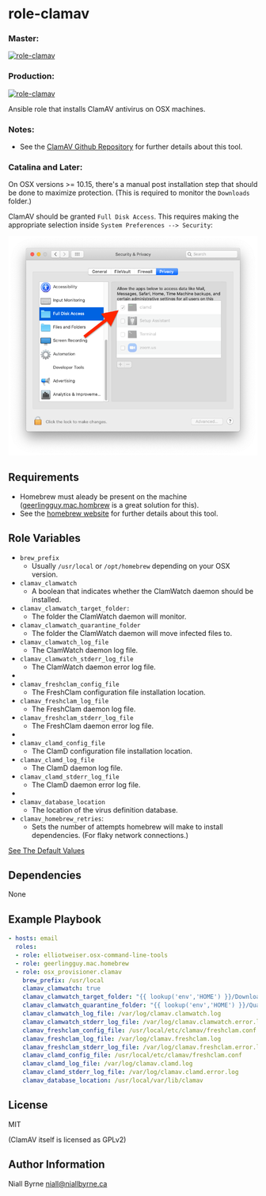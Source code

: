 # role-clamav

### Master:
[![role-clamav](https://github.com/osx-provisioner/role-clamav/actions/workflows/push.yml/badge.svg?branch=master)](https://github.com/osx-provisioner/role-clamav/actions/workflows/push.yml)

### Production:
[![role-clamav](https://github.com/osx-provisioner/role-clamav/actions/workflows/push.yml/badge.svg?branch=production)](https://github.com/osx-provisioner/role-clamav/actions/workflows/push.yml)

Ansible role that installs ClamAV antivirus on OSX machines.

### Notes:
- See the [ClamAV Github Repository](https://github.com/Cisco-Talos/clamav) for further details about this tool.

### Catalina and Later:

On OSX versions >= 10.15, there's a manual post installation step that should be done to maximize protection.  (This is required to monitor the `Downloads` folder.)

ClamAV should be granted `Full Disk Access`.  This requires making the appropriate selection inside `System Preferences --> Security`:

![SystemPreferences](.documentation/SystemPreferences.png)

Requirements
------------

- Homebrew must aleady be present on the machine ([geerlingguy.mac.hombrew](https://github.com/geerlingguy/ansible-collection-mac) is a great solution for this).
- See the [homebrew website](https://brew.sh/) for further details about this tool.

Role Variables
--------------

- `brew_prefix`
  - Usually `/usr/local` or `/opt/homebrew` depending on your OSX version.
- `clamav_clamwatch` 
  - A boolean that indicates whether the ClamWatch daemon should be installed.
- `clamav_clamwatch_target_folder:` 
  - The folder the ClamWatch daemon will monitor.
- `clamav_clamwatch_quarantine_folder` 
  - The folder the ClamWatch daemon will move infected files to.
- `clamav_clamwatch_log_file` 
  - The ClamWatch daemon log file.
- `clamav_clamwatch_stderr_log_file` 
  - The ClamWatch daemon error log file.
- 
- `clamav_freshclam_config_file`
  - The FreshClam configuration file installation location.
- `clamav_freshclam_log_file` 
  - The FreshClam daemon log file.
- `clamav_freshclam_stderr_log_file` 
  - The FreshClam daemon error log file.
- 
- `clamav_clamd_config_file`
  - The ClamD configuration file installation location.
- `clamav_clamd_log_file` 
  - The ClamD daemon log file.
- `clamav_clamd_stderr_log_file` 
  - The ClamD daemon error log file. 
- 
- `clamav_database_location` 
  - The location of the virus definition database.
- `clamav_homebrew_retries`:
  - Sets the number of attempts homebrew will make to install dependencies. (For flaky network connections.)
  
[See The Default Values](defaults/main.yml)

Dependencies
------------

None

Example Playbook
----------------

```yaml
- hosts: email
  roles:
  - role: elliotweiser.osx-command-line-tools
  - role: geerlingguy.mac.homebrew
  - role: osx_provisioner.clamav
    brew_prefix: /usr/local
    clamav_clamwatch: true
    clamav_clamwatch_target_folder: "{{ lookup('env','HOME') }}/Downloads"
    clamav_clamwatch_quarantine_folder: "{{ lookup('env','HOME') }}/Quarantine"
    clamav_clamwatch_log_file: /var/log/clamav.clamwatch.log
    clamav_clamwatch_stderr_log_file: /var/log/clamav.clamwatch.error.log
    clamav_freshclam_config_file: /usr/local/etc/clamav/freshclam.conf
    clamav_freshclam_log_file: /var/log/clamav.freshclam.log
    clamav_freshclam_stderr_log_file: /var/log/clamav.freshclam.error.log
    clamav_clamd_config_file: /usr/local/etc/clamav/freshclam.conf
    clamav_clamd_log_file: /var/log/clamav.clamd.log
    clamav_clamd_stderr_log_file: /var/log/clamav.clamd.error.log
    clamav_database_location: /usr/local/var/lib/clamav
```

License
-------

MIT

(ClamAV itself is licensed as GPLv2)

Author Information
------------------

Niall Byrne <niall@niallbyrne.ca>
